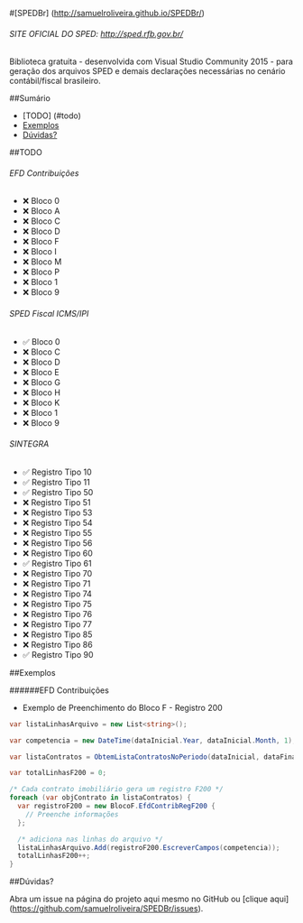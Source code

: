 #[SPEDBr] (http://samuelroliveira.github.io/SPEDBr/)
###### SITE OFICIAL DO SPED: http://sped.rfb.gov.br/
Biblioteca gratuita  - desenvolvida com Visual Studio Community 2015 - para geração dos arquivos SPED e demais declarações necessárias no cenário contábil/fiscal brasileiro.

##Sumário

- [TODO] (#todo)
- [Exemplos](#exemplos)
- [Dúvidas?](#dúvidas)

##TODO

###### EFD Contribuições

- :x: Bloco 0
- :x: Bloco A
- :x: Bloco C
- :x: Bloco D
- :x: Bloco F
- :x: Bloco I
- :x: Bloco M
- :x: Bloco P
- :x: Bloco 1
- :x: Bloco 9

###### SPED Fiscal ICMS/IPI

- :white_check_mark: Bloco 0
- :x: Bloco C
- :x: Bloco D
- :x: Bloco E
- :x: Bloco G
- :x: Bloco H
- :x: Bloco K
- :x: Bloco 1
- :x: Bloco 9

###### SINTEGRA

- :white_check_mark: Registro Tipo 10
- :white_check_mark: Registro Tipo 11
- :white_check_mark: Registro Tipo 50
- :x: Registro Tipo 51
- :x: Registro Tipo 53
- :x: Registro Tipo 54
- :x: Registro Tipo 55
- :x: Registro Tipo 56
- :x: Registro Tipo 60
- :white_check_mark: Registro Tipo 61
- :x: Registro Tipo 70
- :x: Registro Tipo 71
- :x: Registro Tipo 74
- :x: Registro Tipo 75
- :x: Registro Tipo 76
- :x: Registro Tipo 77
- :x: Registro Tipo 85
- :x: Registro Tipo 86
- :white_check_mark: Registro Tipo 90

##Exemplos

######EFD Contribuições

- Exemplo de Preenchimento do Bloco F - Registro 200

```cs
var listaLinhasArquivo = new List<string>();

var competencia = new DateTime(dataInicial.Year, dataInicial.Month, 1);

var listaContratos = ObtemListaContratosNoPeriodo(dataInicial, dataFinal);

var totalLinhasF200 = 0;

/* Cada contrato imobiliário gera um registro F200 */
foreach (var objContrato in listaContratos) {
  var registroF200 = new BlocoF.EfdContribRegF200 {
    // Preenche informações
  };

  /* adiciona nas linhas do arquivo */
  listaLinhasArquivo.Add(registroF200.EscreverCampos(competencia));
  totalLinhasF200++;
}
```

##Dúvidas?

Abra um issue na página do projeto aqui mesmo no GitHub ou [clique aqui] (https://github.com/samuelroliveira/SPEDBr/issues).
